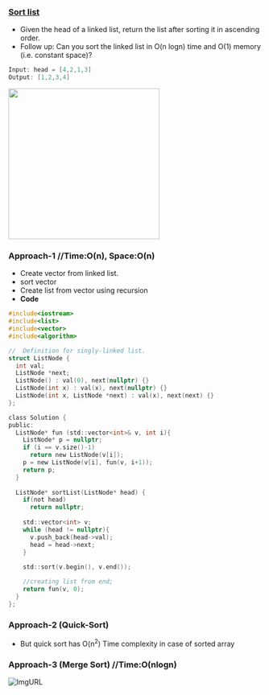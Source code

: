 ### [Sort list](https://leetcode.com/problems/sort-list/)
- Given the head of a linked list, return the list after sorting it in ascending order.
- Follow up: Can you sort the linked list in O(n logn) time and O(1) memory (i.e. constant space)?
```c
Input: head = [4,2,1,3]
Output: [1,2,3,4]
```

<img src="https://assets.leetcode.com/uploads/2020/09/14/sort_list_1.jpg"  width="300" />

### Approach-1    //Time:O(n), Space:O(n)
- Create vector from linked list.
- sort vector
- Create list from vector using recursion
- **Code**
```c
#include<iostream>
#include<list>
#include<vector>
#include<algorithm>

//  Definition for singly-linked list.
struct ListNode {
  int val;
  ListNode *next;
  ListNode() : val(0), next(nullptr) {}
  ListNode(int x) : val(x), next(nullptr) {}
  ListNode(int x, ListNode *next) : val(x), next(next) {}
};

class Solution {
public:
  ListNode* fun (std::vector<int>& v, int i){
    ListNode* p = nullptr;
    if (i == v.size()-1)
      return new ListNode(v[i]);
    p = new ListNode(v[i], fun(v, i+1));
    return p;
  }
    
  ListNode* sortList(ListNode* head) {
    if(not head)
      return nullptr;
      
    std::vector<int> v;
    while (head != nullptr){
      v.push_back(head->val);
      head = head->next;
    }
    
    std::sort(v.begin(), v.end());

    //creating list from end;
    return fun(v, 0);        
  }
};
```

### Approach-2 (Quick-Sort)
- But quick sort has O(n<sup>2</sup>) Time complexity in case of sorted array

### Approach-3 (Merge Sort)   //Time:O(nlogn) 

![ImgURL](https://4.bp.blogspot.com/-f3BrOBTs-8Q/XUE8CQSzOuI/AAAAAAAAGic/OfQdRosWR28o8OZY-hT8iJZIS6uvLP2qQCK4BGAYYCw/s1600/merge-sort-linked-list-recursive-stack-trace.png)
